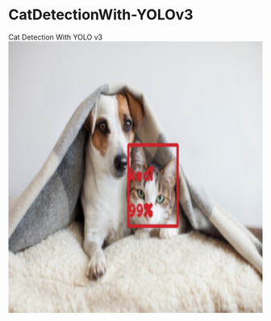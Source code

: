 # CatDetectionWith-YOLOv3
 Cat Detection With YOLO v3
<img src="https://github.com/Pentaka/CatDetectionWith-YOLOv3/blob/main/train_yolo_to_detect_custom_object/train_yolo_to_detect_custom_object/yolo_custom_detection/output/1.png" alt="alt text" width="1080" height="540">
